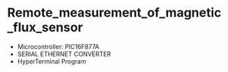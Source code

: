 # Remote_measurement_of_magnetic_flux_sensor

- Microcontroller: PIC16F877A
- SERIAL ETHERNET CONVERTER
- HyperTerminal Program
